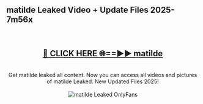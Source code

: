 <h2>matilde Leaked Video + Update Files 2025- 7m56x</h2>
<br>
<div align="center">
<h2><a href="https://libra.edu.pl?matilde" rel="nofollow">🔴 CLICK HERE 🌐==►► matilde</a></h2>
<br>
Get matilde leaked all content. Now you can access all videos and pictures of matilde Leaked. New Updated Files 2025!
<br>
<br>
<a href="https://libra.edu.pl?matilde" rel="nofollow" data-target="animated-image.originalLink"><img src="https://i.ibb.co.com/WyWwxjT/player-gif2.gif" alt="matilde Leaked OnlyFans" style="max-width: 100%; display: inline-block;" data-target="animated-image.originalImage"></a>
</div>
<br>